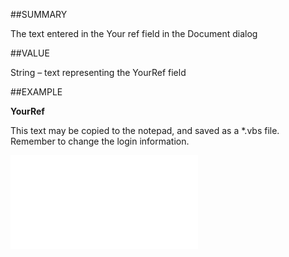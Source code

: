 
##SUMMARY

The text entered in the Your ref field in the Document dialog


##VALUE

String – text representing the YourRef field


##EXAMPLE

**YourRef**

This text may be copied to the notepad, and saved as a *.vbs file. Remember to change the login information.

![](..\..\Examples\vbs\SODocument.YourRef.vbs.txt)

